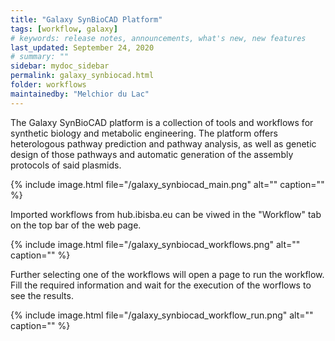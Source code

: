 ```yaml
---
title: "Galaxy SynBioCAD Platform"
tags: [workflow, galaxy]
# keywords: release notes, announcements, what's new, new features
last_updated: September 24, 2020
# summary: ""
sidebar: mydoc_sidebar
permalink: galaxy_synbiocad.html
folder: workflows
maintainedby: "Melchior du Lac"
---
```


The Galaxy SynBioCAD platform is a collection of tools and workflows for synthetic biology and metabolic engineering. The platform offers heterologous pathway prediction and pathway analysis, as well as genetic design of those pathways and automatic generation of the assembly protocols of said plasmids.

{% include image.html file="/galaxy_synbiocad_main.png" alt="" caption="" %}

Imported workflows from hub.ibisba.eu can be viwed in the "Workflow" tab on the top bar of the web page.

{% include image.html file="/galaxy_synbiocad_workflows.png" alt="" caption="" %}

Further selecting one of the workflows will open a page to run the workflow. Fill the required information and wait for the execution of the worflows to see the results.

{% include image.html file="/galaxy_synbiocad_workflow_run.png" alt="" caption="" %}
